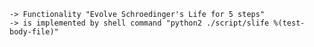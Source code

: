     -> Functionality "Evolve Schroedinger's Life for 5 steps"
    -> is implemented by shell command "python2 ./script/slife %(test-body-file)"
